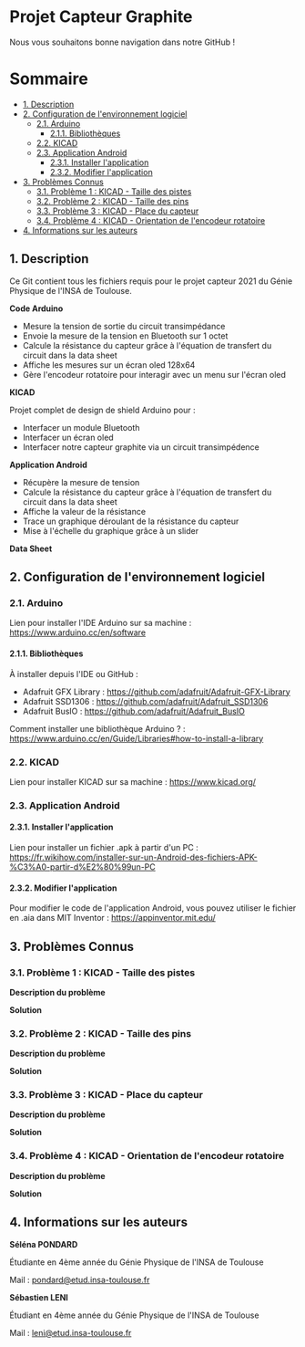 # Projet Capteur Graphite

Nous vous souhaitons bonne navigation dans notre GitHub ! 

# Sommaire
<!-- TOC depthFrom:2 -->
  - [1. Description](#1-description)
  - [2. Configuration de l'environnement logiciel](#2-configuration-de-lenvironnement-logiciel)
    - [2.1. Arduino](#21-arduino)
      - [2.1.1. Bibliothèques](#211-bibliothèques)
    - [2.2. KICAD](#22-kicad)
    - [2.3. Application Android](#23-application-android)
      - [2.3.1. Installer l'application](#231-installer-lapplication)
      - [2.3.2. Modifier l'application](#232-modifier-lapplication)
  - [3. Problèmes Connus](#3-problèmes-connus)
    - [3.1. Problème 1 : KICAD - Taille des pistes](#31-problème-1--kicad---taille-des-pistes)
    - [3.2. Problème 2 : KICAD - Taille des pins](#32-problème-2--kicad---taille-des-pins)
    - [3.3. Problème 3 : KICAD - Place du capteur](#33-problème-3--kicad---place-du-capteur)
    - [3.4. Problème 4 : KICAD - Orientation de l'encodeur rotatoire](#34-problème-4--kicad---orientation-de-lencodeur-rotatoire)
  - [4. Informations sur les auteurs](#4-informations-sur-les-auteurs)
<!-- /TOC -->

## 1. Description 

Ce Git contient tous les fichiers requis pour le projet capteur 2021 du Génie Physique de l'INSA de Toulouse.

**Code Arduino**

- Mesure la tension de sortie du circuit transimpédance
- Envoie la mesure de la tension en Bluetooth sur 1 octet
- Calcule la résistance du capteur grâce à l'équation de transfert du circuit dans la data sheet
- Affiche les mesures sur un écran oled 128x64
- Gère l'encodeur rotatoire pour interagir avec un menu sur l'écran oled

**KICAD**

Projet complet de design de shield Arduino pour :

- Interfacer un module Bluetooth
- Interfacer un écran oled
- Interfacer notre capteur graphite via un circuit transimpédence

**Application Android**

- Récupère la mesure de tension
- Calcule la résistance du capteur grâce à l'équation de transfert du circuit dans la data sheet
- Affiche la valeur de la résistance 
- Trace un graphique déroulant de la résistance du capteur
- Mise à l'échelle du graphique grâce à un slider

**Data Sheet**


## 2. Configuration de l'environnement logiciel

### 2.1. Arduino

Lien pour installer l'IDE Arduino sur sa machine : https://www.arduino.cc/en/software

#### 2.1.1. Bibliothèques

À installer depuis l'IDE ou GitHub : 
- Adafruit GFX Library : https://github.com/adafruit/Adafruit-GFX-Library
- Adafruit SSD1306 : https://github.com/adafruit/Adafruit_SSD1306
- Adafruit BusIO : https://github.com/adafruit/Adafruit_BusIO

Comment installer une bibliothèque Arduino ? : https://www.arduino.cc/en/Guide/Libraries#how-to-install-a-library

### 2.2. KICAD

Lien pour installer KICAD sur sa machine : https://www.kicad.org/

### 2.3. Application Android

#### 2.3.1. Installer l'application

Lien pour installer un fichier .apk à partir d'un PC : https://fr.wikihow.com/installer-sur-un-Android-des-fichiers-APK-%C3%A0-partir-d%E2%80%99un-PC

#### 2.3.2. Modifier l'application

Pour modifier le code de l'application Android, vous pouvez utiliser le fichier en .aia dans MIT Inventor : https://appinventor.mit.edu/

## 3. Problèmes Connus

### 3.1. Problème 1 : KICAD - Taille des pistes

**Description du problème**

**Solution**

### 3.2. Problème 2 : KICAD - Taille des pins

**Description du problème**

**Solution**

### 3.3. Problème 3 : KICAD - Place du capteur

**Description du problème**

**Solution**

### 3.4. Problème 4 : KICAD - Orientation de l'encodeur rotatoire

**Description du problème**

**Solution**


## 4. Informations sur les auteurs

**Séléna PONDARD**

Étudiante en 4ème année du Génie Physique de l'INSA de Toulouse

Mail : pondard@etud.insa-toulouse.fr

**Sébastien LENI**

Étudiant en 4ème année du Génie Physique de l'INSA de Toulouse

Mail : leni@etud.insa-toulouse.fr
